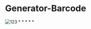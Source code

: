 # Generator-Barcode


![123](https://user-images.githubusercontent.com/38793933/50424530-68af4680-081a-11e9-8f11-eca7d4943ff5.jpg)
*
*
*
*
*
